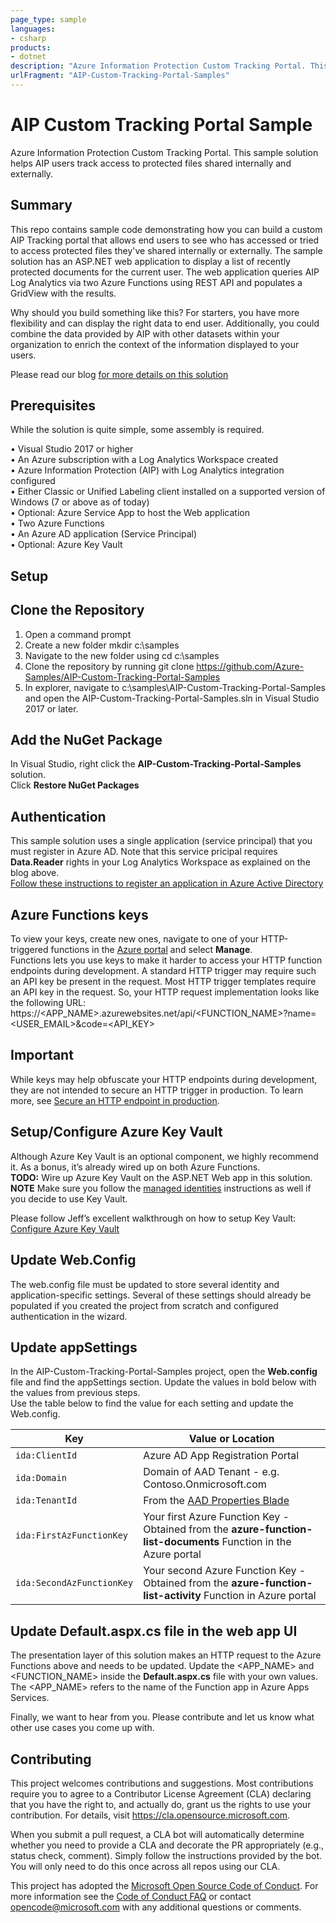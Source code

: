 ```yaml
---
page_type: sample
languages:
- csharp
products:
- dotnet
description: "Azure Information Protection Custom Tracking Portal. This sample solution helps AIP users track access to protected files shared internally and externally."
urlFragment: "AIP-Custom-Tracking-Portal-Samples"
---
```


# AIP Custom Tracking Portal Sample

<!-- 
Guidelines on README format: https://review.docs.microsoft.com/help/onboard/admin/samples/concepts/readme-template?branch=master

Guidance on onboarding samples to docs.microsoft.com/samples: https://review.docs.microsoft.com/help/onboard/admin/samples/process/onboarding?branch=master

Taxonomies for products and languages: https://review.docs.microsoft.com/new-hope/information-architecture/metadata/taxonomies?branch=master
-->

Azure Information Protection Custom Tracking Portal. This sample solution helps AIP users track access to protected files shared internally and externally.

## Summary
This repo contains sample code demonstrating how you can build a custom AIP Tracking portal that allows end users to see who has accessed or tried to access protected files they've shared internally or externally. The sample solution has an ASP.NET web application to display a list of recently protected documents for the current user. The web application queries AIP Log Analytics via two Azure Functions using REST API and populates a GridView with the results.

Why should you build something like this? For starters, you have more flexibility and can display the right data to end user. Additionally, you could combine the data provided by AIP with other datasets within your organization to enrich the context of the information displayed to your users.

Please read our blog [for more details on this solution](https://dev.loganalytics.io/oms/documentation/1-Tutorials/1-Direct-API
"Custom AIP Portal Blog")

## Prerequisites

While the solution is quite simple, some assembly is required.

•	Visual Studio 2017 or higher  
•	An Azure subscription with a Log Analytics Workspace created  
•	Azure Information Protection (AIP) with Log Analytics integration configured   
•	Either Classic or Unified Labeling client installed on a supported version of Windows (7 or above as of today)  
•	Optional: Azure Service App to host the Web application  
•	Two Azure Functions  
•	An Azure AD application (Service Principal)  
•	Optional: Azure Key Vault  


## Setup

## Clone the Repository
1. Open a command prompt  
2. Create a new folder mkdir c:\samples  
3. Navigate to the new folder using cd c:\samples  
4. Clone the repository by running git clone https://github.com/Azure-Samples/AIP-Custom-Tracking-Portal-Samples  
5. In explorer, navigate to c:\samples\AIP-Custom-Tracking-Portal-Samples and open the AIP-Custom-Tracking-Portal-Samples.sln in Visual Studio 2017 or later.  

## Add the NuGet Package
In Visual Studio, right click the **AIP-Custom-Tracking-Portal-Samples** solution.  
Click **Restore NuGet Packages**

## Authentication
This sample solution uses a single application (service principal) that you must register in Azure AD. Note that this service pricipal requires **Data.Reader** rights in your Log Analytics Workspace as explained on the blog above.  
[Follow these instructions to register an application in Azure Active Directory](https://dev.loganalytics.io/oms/documentation/1-Tutorials/1-Direct-API
"Register Azure AD app")

## Azure Functions keys
To view your keys, create new ones, navigate to one of your HTTP-triggered functions in the [Azure portal]( https://portal.azure.com "Azure Portal") and select **Manage**.  
Functions lets you use keys to make it harder to access your HTTP function endpoints during development. A standard HTTP trigger may require such an API key be present in the request. Most HTTP trigger templates require an API key in the request. So, your HTTP request implementation looks like the following URL: https://<APP_NAME>.azurewebsites.net/api/<FUNCTION_NAME>?name=<USER_EMAIL>&code=<API_KEY>
 
 ## Important
While keys may help obfuscate your HTTP endpoints during development, they are not intended to secure an HTTP trigger in production. To learn more, see [Secure an HTTP endpoint in production](https://docs.microsoft.com/en-us/azure/azure-functions/functions-bindings-http-webhook#secure-an-http-endpoint-in-production "Secure HTTP endpoint in production").

## Setup/Configure Azure Key Vault
Although Azure Key Vault is an optional component, we highly recommend it. As a bonus, it’s already wired up on both Azure Functions.    
**TODO:** Wire up Azure Key Vault on the ASP.NET Web app in this solution.  
**NOTE** Make sure you follow the [managed identities]( https://docs.microsoft.com/en-us/azure/app-service/overview-managed-identity#creating-an-app-with-an-identity "Tenant ID") instructions as well if you decide to use Key Vault.

Please follow Jeff’s excellent walkthrough on how to setup Key Vault: [Configure Azure Key Vault]( https://medium.com/statuscode/getting-key-vault-secrets-in-azure-functions-37620fd20a0b "Tenant ID")

## Update Web.Config
The web.config file must be updated to store several identity and application-specific settings. Several of these settings should already be populated if you created the project from scratch and configured authentication in the wizard.

## Update appSettings
In the AIP-Custom-Tracking-Portal-Samples project, open the **Web.config** file and find the appSettings section.
Update the values in bold below with the values from previous steps.  
Use the table below to find the value for each setting and update the Web.config.

| Key       | Value or Location                                |
|-------------------|--------------------------------------------|
| `ida:ClientId`             | Azure AD App Registration Portal |
| `ida:Domain`      | Domain of AAD Tenant - e.g. Contoso.Onmicrosoft.com      |
| `ida:TenantId`    | From the [AAD Properties Blade]( https://portal.azure.com/#blade/Microsoft_AAD_IAM/ActiveDirectoryMenuBlade/Properties "Tenant ID")            |
| `ida:FirstAzFunctionKey`      | Your first Azure Function Key - Obtained from the **azure-function-list-documents** Function in the Azure portal      |
| `ida:SecondAzFunctionKey`    | Your second Azure Function Key - Obtained from the **azure-function-list-activity** Function in Azure portal          |

## Update Default.aspx.cs file in the web app UI
The presentation layer of this solution makes an HTTP request to the Azure Functions above and needs to be updated. 
Update the <APP_NAME> and <FUNCTION_NAME> inside the **Default.aspx.cs** file with your own values. The <APP_NAME> refers to the name of the Function app in Azure Apps Services.

Finally, we want to hear from you. Please contribute and let us know what other use cases you come up with.
 
## Contributing

This project welcomes contributions and suggestions.  Most contributions require you to agree to a
Contributor License Agreement (CLA) declaring that you have the right to, and actually do, grant us
the rights to use your contribution. For details, visit https://cla.opensource.microsoft.com.

When you submit a pull request, a CLA bot will automatically determine whether you need to provide
a CLA and decorate the PR appropriately (e.g., status check, comment). Simply follow the instructions
provided by the bot. You will only need to do this once across all repos using our CLA.

This project has adopted the [Microsoft Open Source Code of Conduct](https://opensource.microsoft.com/codeofconduct/).
For more information see the [Code of Conduct FAQ](https://opensource.microsoft.com/codeofconduct/faq/) or
contact [opencode@microsoft.com](mailto:opencode@microsoft.com) with any additional questions or comments.

